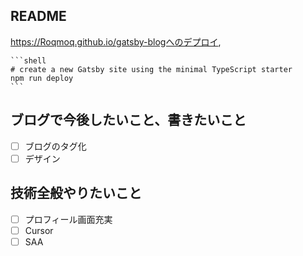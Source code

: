 ## README

https://Roqmoq.github.io/gatsby-blogへのデプロイ,

    ```shell
    # create a new Gatsby site using the minimal TypeScript starter
    npm run deploy
    ```

## ブログで今後したいこと、書きたいこと

- [ ] ブログのタグ化
- [ ] デザイン

## 技術全般やりたいこと

- [ ] プロフィール画面充実
- [ ] Cursor
- [ ] SAA